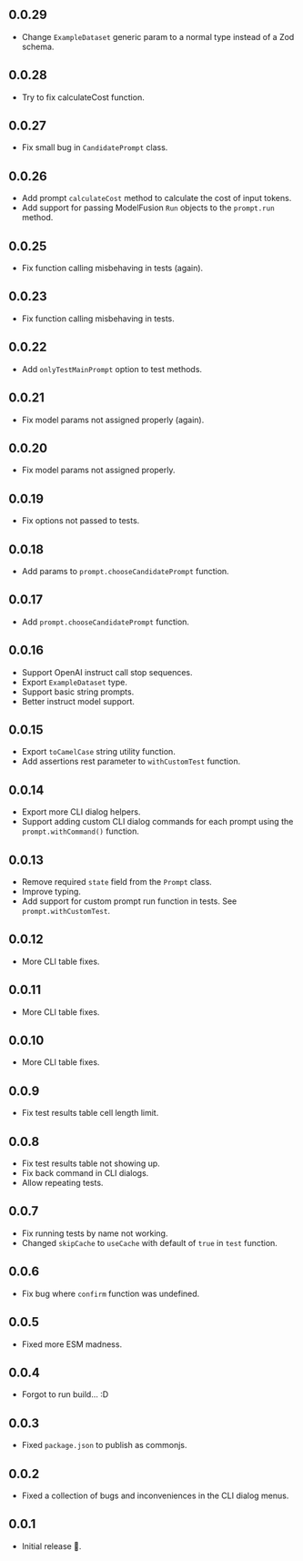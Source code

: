 ## 0.0.29

- Change `ExampleDataset` generic param to a normal type instead of a Zod schema.

## 0.0.28

- Try to fix calculateCost function.

## 0.0.27

- Fix small bug in `CandidatePrompt` class.

## 0.0.26

- Add prompt `calculateCost` method to calculate the cost of input tokens.
- Add support for passing ModelFusion `Run` objects to the `prompt.run` method.

## 0.0.25

- Fix function calling misbehaving in tests (again).

## 0.0.23

- Fix function calling misbehaving in tests.

## 0.0.22

- Add `onlyTestMainPrompt` option to test methods.

## 0.0.21

- Fix model params not assigned properly (again).

## 0.0.20

- Fix model params not assigned properly.

## 0.0.19

- Fix options not passed to tests.

## 0.0.18

- Add params to `prompt.chooseCandidatePrompt` function.

## 0.0.17

- Add `prompt.chooseCandidatePrompt` function.

## 0.0.16

- Support OpenAI instruct call stop sequences.
- Export `ExampleDataset` type.
- Support basic string prompts.
- Better instruct model support.

## 0.0.15

- Export `toCamelCase` string utility function.
- Add assertions rest parameter to `withCustomTest` function.

## 0.0.14

- Export more CLI dialog helpers.
- Support adding custom CLI dialog commands for each prompt using the `prompt.withCommand()` function.

## 0.0.13

- Remove required `state` field from the `Prompt` class.
- Improve typing.
- Add support for custom prompt run function in tests. See `prompt.withCustomTest`.

## 0.0.12

- More CLI table fixes.

## 0.0.11

- More CLI table fixes.

## 0.0.10

- More CLI table fixes.

## 0.0.9

- Fix test results table cell length limit.

## 0.0.8

- Fix test results table not showing up.
- Fix back command in CLI dialogs.
- Allow repeating tests.

## 0.0.7

- Fix running tests by name not working.
- Changed `skipCache` to `useCache` with default of `true` in `test` function.

## 0.0.6

- Fix bug where `confirm` function was undefined.

## 0.0.5

- Fixed more ESM madness.

## 0.0.4

- Forgot to run build... :D

## 0.0.3

- Fixed `package.json` to publish as commonjs.

## 0.0.2

- Fixed a collection of bugs and inconveniences in the CLI dialog menus.

## 0.0.1

- Initial release 🎉.
